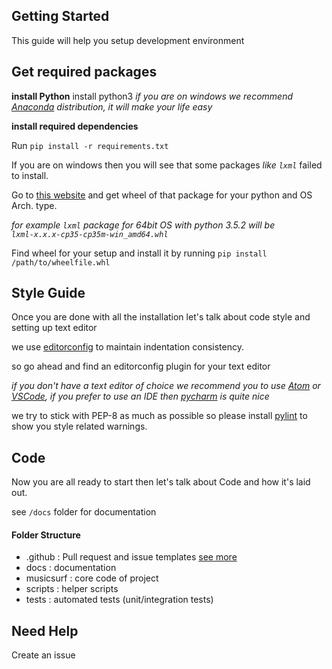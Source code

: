 ## Getting Started

This guide will help you setup development environment

## Get required packages

**install Python**
install python3
    *if you are on windows we recommend [Anaconda](https://www.continuum.io/downloads) distribution, it will make your life easy*

**install required dependencies**

Run `pip install -r requirements.txt`

If you are on windows then you will see that some packages *like `lxml`* failed to install.

Go to [this website](http://www.lfd.uci.edu/~gohlke/pythonlibs/) and get wheel of that package for your python and OS Arch. type.

*for example `lxml` package for 64bit OS with python 3.5.2 will be `lxml‑x.x.x‑cp35‑cp35m‑win_amd64.whl`*

Find wheel for your setup and install it by running `pip install /path/to/wheelfile.whl`

## Style Guide

Once you are done with all the installation let's talk about code style and setting up text editor

we use [editorconfig](http://editorconfig.org/) to maintain indentation consistency.

so go ahead and find an editorconfig plugin for your text editor

*if you don't have a text editor of choice we recommend you to use [Atom](https://atom.io/) or [VSCode](https://code.visualstudio.com/), if you prefer to use an IDE then [pycharm](https://www.jetbrains.com/pycharm/) is quite nice*

we try to stick with PEP-8 as much as possible so please install [pylint](https://www.pylint.org/) to show you style related warnings.

## Code

Now you are all ready to start then let's talk about Code and how it's laid out.

see `/docs` folder for documentation

#### Folder Structure

- .github : Pull request and issue templates [see more](https://github.com/blog/2111-issue-and-pull-request-templates)
- docs : documentation
- musicsurf : core code of project
- scripts : helper scripts
- tests : automated tests (unit/integration tests)

## Need Help

Create an issue
